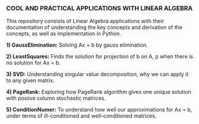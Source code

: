 ### **COOL AND PRACTICAL APPLICATIONS WITH LINEAR ALGEBRA** 

This repository consists of Linear Algebra applications with their documentation of understanding the key concepts and derivation of the concepts, as well as implementation in Python.

**1) GaussElimination:** Solving Ax = b by gauss elimination.

**2) LeastSquares:** Finds the solution for projection of b on A, p when there is no solution for Ax = b.

**3) SVD:** Understanding singular value decomposition, why we can apply it to any given matrix.

**4) PageRank:** Exploring how PageRank algorithm gives one unique solution with posiive column stochastic matrices.

**5) ConditionNumer:** To understand how well our approximations for Ax = b, under terms of ill-conditioned and well-conditioned matrices. 

